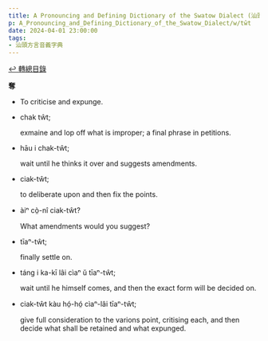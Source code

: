 ```yaml
---
title: A Pronouncing and Defining Dictionary of the Swatow Dialect (汕頭方言音義字典) / tŵt
p: A_Pronouncing_and_Defining_Dictionary_of_the_Swatow_Dialect/w/tŵt
date: 2024-04-01 23:00:00
tags: 
- 汕頭方言音義字典
---
```


[↩️ 轉總目錄](/A_Pronouncing_and_Defining_Dictionary_of_the_Swatow_Dialect)


**奪**
- To criticise and expunge.

- chak tŵt;

  exmaine and lop off what is improper; a final phrase in petitions.

- hāu i chak-tŵt;

  wait until he thinks it over and suggests amendments.

- ciak-tŵt;

  to deliberate upon and then fix the points.

- àiⁿ cò̤-nî ciak-tŵt?

  What amendments would you suggest?

- tīaⁿ-tŵt;

  finally settle on.

- táng i ka-kī lâi cìaⁿ ŭ tīaⁿ-tŵt;

  wait until he himself comes, and then the exact form will be decided on.

- ciak-tŵt kàu hó̤-hó̤ cìaⁿ-lâi tīaⁿ-tŵt;

  give full consideration to the varions point, critising each, and then decide what shall be retained and what expunged.